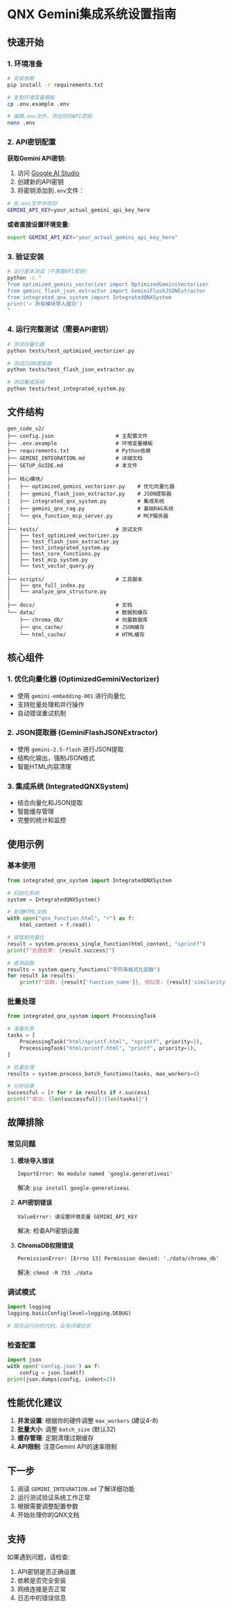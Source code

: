 # QNX Gemini集成系统设置指南

## 快速开始

### 1. 环境准备

```bash
# 安装依赖
pip install -r requirements.txt

# 复制环境变量模板
cp .env.example .env

# 编辑.env文件，添加你的API密钥
nano .env
```

### 2. API密钥配置

**获取Gemini API密钥:**
1. 访问 [Google AI Studio](https://aistudio.google.com/app/apikey)
2. 创建新的API密钥
3. 将密钥添加到`.env`文件：

```bash
# 在.env文件中添加
GEMINI_API_KEY=your_actual_gemini_api_key_here
```

**或者直接设置环境变量:**
```bash
export GEMINI_API_KEY="your_actual_gemini_api_key_here"
```

### 3. 验证安装

```bash
# 运行基本测试（不需要API密钥）
python -c "
from optimized_gemini_vectorizer import OptimizedGeminiVectorizer
from gemini_flash_json_extractor import GeminiFlashJSONExtractor
from integrated_qnx_system import IntegratedQNXSystem
print('✓ 所有模块导入成功')
"
```

### 4. 运行完整测试（需要API密钥）

```bash
# 测试向量化器
python tests/test_optimized_vectorizer.py

# 测试JSON提取器
python tests/test_flash_json_extractor.py

# 测试集成系统
python tests/test_integrated_system.py
```

## 文件结构

```
gen_code_v2/
├── config.json                    # 主配置文件
├── .env.example                   # 环境变量模板
├── requirements.txt               # Python依赖
├── GEMINI_INTEGRATION.md          # 详细文档
├── SETUP_GUIDE.md                 # 本文件
│
├── 核心模块/
│   ├── optimized_gemini_vectorizer.py    # 优化向量化器
│   ├── gemini_flash_json_extractor.py    # JSON提取器
│   ├── integrated_qnx_system.py          # 集成系统
│   ├── gemini_qnx_rag.py                 # 基础RAG系统
│   └── qnx_function_mcp_server.py        # MCP服务器
│
├── tests/                         # 测试文件
│   ├── test_optimized_vectorizer.py
│   ├── test_flash_json_extractor.py
│   ├── test_integrated_system.py
│   ├── test_core_functions.py
│   ├── test_mcp_system.py
│   └── test_vector_query.py
│
├── scripts/                       # 工具脚本
│   ├── qnx_full_index.py
│   └── analyze_qnx_structure.py
│
├── docs/                          # 文档
└── data/                          # 数据和缓存
    ├── chroma_db/                 # 向量数据库
    ├── qnx_cache/                 # JSON缓存
    └── html_cache/                # HTML缓存
```

## 核心组件

### 1. 优化向量化器 (OptimizedGeminiVectorizer)
- 使用 `gemini-embedding-001` 进行向量化
- 支持批量处理和并行操作
- 自动错误重试机制

### 2. JSON提取器 (GeminiFlashJSONExtractor)
- 使用 `gemini-2.5-flash` 进行JSON提取
- 结构化输出，强制JSON格式
- 智能HTML内容清理

### 3. 集成系统 (IntegratedQNXSystem)
- 结合向量化和JSON提取
- 智能缓存管理
- 完整的统计和监控

## 使用示例

### 基本使用

```python
from integrated_qnx_system import IntegratedQNXSystem

# 初始化系统
system = IntegratedQNXSystem()

# 处理HTML文档
with open("qnx_function.html", "r") as f:
    html_content = f.read()

# 提取和向量化
result = system.process_single_function(html_content, "sprintf")
print(f"处理结果: {result.success}")

# 查询函数
results = system.query_functions("字符串格式化函数")
for result in results:
    print(f"函数: {result['function_name']}, 相似度: {result['similarity']:.3f}")
```

### 批量处理

```python
from integrated_qnx_system import ProcessingTask

# 准备任务
tasks = [
    ProcessingTask("html/sprintf.html", "sprintf", priority=1),
    ProcessingTask("html/printf.html", "printf", priority=1),
]

# 批量处理
results = system.process_batch_functions(tasks, max_workers=4)

# 分析结果
successful = [r for r in results if r.success]
print(f"成功: {len(successful)}/{len(tasks)}")
```

## 故障排除

### 常见问题

1. **模块导入错误**
   ```
   ImportError: No module named 'google.generativeai'
   ```
   解决: `pip install google-generativeai`

2. **API密钥错误**
   ```
   ValueError: 请设置环境变量 GEMINI_API_KEY
   ```
   解决: 检查API密钥设置

3. **ChromaDB权限错误**
   ```
   PermissionError: [Errno 13] Permission denied: './data/chroma_db'
   ```
   解决: `chmod -R 755 ./data`

### 调试模式

```python
import logging
logging.basicConfig(level=logging.DEBUG)

# 现在运行你的代码，会有详细日志
```

### 检查配置

```python
import json
with open('config.json') as f:
    config = json.load(f)
print(json.dumps(config, indent=2))
```

## 性能优化建议

1. **并发设置**: 根据你的硬件调整 `max_workers` (建议4-8)
2. **批量大小**: 调整 `batch_size` (默认32)
3. **缓存管理**: 定期清理过期缓存
4. **API限制**: 注意Gemini API的速率限制

## 下一步

1. 阅读 `GEMINI_INTEGRATION.md` 了解详细功能
2. 运行测试验证系统工作正常
3. 根据需要调整配置参数
4. 开始处理你的QNX文档

## 支持

如果遇到问题，请检查:
1. API密钥是否正确设置
2. 依赖是否完全安装
3. 网络连接是否正常
4. 日志中的错误信息